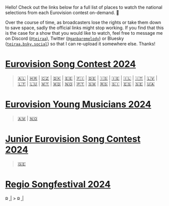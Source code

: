 Hello! Check out the links below for a full list of places to watch the national selections from each Eurovision contest on-demand. 💙

Over the course of time, as broadcasters lose the rights or take them down to save space, sadly the official links might stop working. If you find that this is the case for a show that you would like to watch, feel free to message me on Discord ([`@teiraa`](https://discordapp.com/users/397098874398965761)), Twitter ([`@ganbaremelody`](https://twitter.com/ganbaremelody)) or Bluesky ([`teiraa.bsky.social`](https://bsky.app/profile/teiraa.bsky.social)) so that I can re-upload it somewhere else. Thanks!

# [Eurovision Song Contest 2024](https://github.com/teiraaa/esc_vod_links/blob/main/esc2024.md)

> [🇦🇱](https://github.com/teiraaa/eurovision_vod/blob/main/esc2024.md#-festivali-i-k%C3%ABng%C3%ABs) | [🇭🇷](https://github.com/teiraaa/eurovision_vod/blob/main/esc2024.md#-dora) | [🇨🇿](https://github.com/teiraaa/eurovision_vod/blob/main/esc2024.md#-eurovision-song-cz) | [🇩🇰](https://github.com/teiraaa/eurovision_vod/blob/main/esc2024.md#-dansk-melodi-grand-prix) | [🇪🇪](https://github.com/teiraaa/eurovision_vod/blob/main/esc2024.md#-eesti-laul) | [🇫🇮](https://github.com/teiraaa/eurovision_vod/blob/main/esc2024.md#-umk24) | [🇩🇪](https://github.com/teiraaa/eurovision_vod/blob/main/esc2024.md#-das-deutsche-finale) | [🇮🇸](https://github.com/teiraaa/eurovision_vod/blob/main/esc2024.md#-s%C3%B6ngvakeppnin) | [🇮🇪](https://github.com/teiraaa/eurovision_vod/blob/main/esc2024.md#-eurosong) | [🇮🇱](https://github.com/teiraaa/eurovision_vod/blob/main/esc2024.md#-hakokhav-haba-%D7%94%D7%9B%D7%95%D7%9B%D7%91-%D7%94%D7%91%D7%90) | [🇮🇹](https://github.com/teiraaa/eurovision_vod/blob/main/esc2024.md#-festival-di-sanremo) | [🇱🇻](https://github.com/teiraaa/eurovision_vod/blob/main/esc2024.md#-supernova) | [🇱🇹](https://github.com/teiraaa/eurovision_vod/blob/main/esc2024.md#-eurovizijalt) | [🇱🇺](https://github.com/teiraaa/eurovision_vod/blob/main/esc2024.md#-luxembourg-song-contest) | [🇲🇹](https://github.com/teiraaa/eurovision_vod/blob/main/esc2024.md#-malta-eurovision-song-contest) | [🇲🇩](https://github.com/teiraaa/eurovision_vod/blob/main/esc2024.md#-etapa-na%C8%9Bional%C4%83) | [🇳🇴](https://github.com/teiraaa/eurovision_vod/blob/main/esc2024.md#-melodi-grand-prix) | [🇵🇹](https://github.com/teiraaa/eurovision_vod/blob/main/esc2024.md#-festival-da-can%C3%A7%C3%A3o) | [🇸🇲](https://github.com/teiraaa/eurovision_vod/blob/main/esc2024.md#-una-voce-per-san-marino) | [🇷🇸](https://github.com/teiraaa/eurovision_vod/blob/main/esc2024.md#-pesma-za-evroviziju) | [🇸🇮](https://github.com/teiraaa/eurovision_vod/blob/main/esc2024.md#-misija-malm%C3%B6) | [🇪🇸](https://github.com/teiraaa/eurovision_vod/blob/main/esc2024.md#-benidorm-fest) | [🇸🇪](https://github.com/teiraaa/eurovision_vod/blob/main/esc2024.md#-melodifestivalen) | [🇺🇦](https://github.com/teiraaa/eurovision_vod/blob/main/esc2024.md#-vidbir)

# [Eurovision Young Musicians 2024](https://github.com/teiraaa/esc_vod_links/blob/main/eym2024.md)

> [🇦🇲](https://github.com/teiraaa/eurovision_vod/blob/main/eym2024.md#-%D5%A4%D5%A5%D5%BA%D5%AB-%D5%A4%D5%A1%D5%BD%D5%A1%D5%AF%D5%A1%D5%B6-%D5%A5%D5%BE%D6%80%D5%A1%D5%BF%D5%A5%D5%BD%D5%AB%D5%AC-depi-yasakan-evratesil) | [🇳🇴](https://github.com/teiraaa/eurovision_vod/blob/main/eym2024.md#-virtuos)

# [Junior Eurovision Song Contest 2024](https://github.com/teiraaa/esc_vod_links/blob/main/jesc2024.md)

> [🇬🇪](https://github.com/teiraaa/esc_vod_links/blob/main/jesc2024.md#-ranina)

# [Regio Songfestival 2024](https://github.com/teiraaa/esc_vod_links/blob/main/rsf2024.md)

> <a href="https://github.com/teiraaa/eurovision_vod/blob/main/9844a069ae43c742f234429e5ac05d5b.png">
  <img src="https://github.com/teiraaa/eurovision_vod/raw/main/9844a069ae43c742f234429e5ac05d5b.png" alt="Rotterdam" width="12px">
</a> | > <a href="https://github.com/teiraaa/eurovision_vod/blob/main/9844a069ae43c742f234429e5ac05d5b.png">
  <img src="https://github.com/teiraaa/eurovision_vod/raw/main/9844a069ae43c742f234429e5ac05d5b.png" alt="Rotterdam" width="12px">
</a> | 
